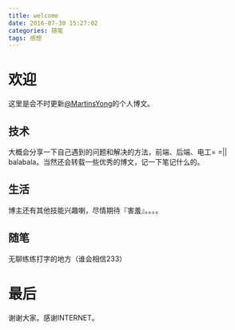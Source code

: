 ```yaml
---
title: welcome
date: 2016-07-30 15:27:02
categories: 随笔
tags: 感想
---
```


# 欢迎

这里是会不时更新[@MartinsYong](http://weibo.com/u/5575635160)的个人博文。

<!--more--> 

## 技术

大概会分享一下自己遇到的问题和解决的方法，前端、后端、电工= =||
balabala。当然还会转载一些优秀的博文，记一下笔记什么的。

## 生活

博主还有其他技能兴趣喇，尽情期待『害羞』。。。。

## 随笔

无聊练练打字的地方（谁会相信233）

# 最后

谢谢大家。感谢INTERNET。
